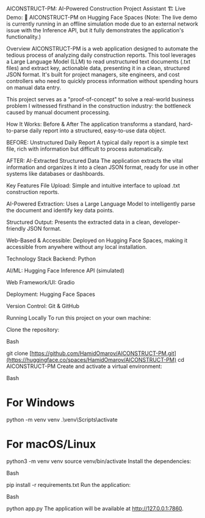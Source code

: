 AICONSTRUCT-PM: AI-Powered Construction Project Assistant 🏗️
Live Demo: 🚀 AICONSTRUCT-PM on Hugging Face Spaces
(Note: The live demo is currently running in an offline simulation mode due to an external network issue with the Inference API, but it fully demonstrates the application's functionality.)

Overview
AICONSTRUCT-PM is a web application designed to automate the tedious process of analyzing daily construction reports. This tool leverages a Large Language Model (LLM) to read unstructured text documents (.txt files) and extract key, actionable data, presenting it in a clean, structured JSON format. It's built for project managers, site engineers, and cost controllers who need to quickly process information without spending hours on manual data entry.

This project serves as a "proof-of-concept" to solve a real-world business problem I witnessed firsthand in the construction industry: the bottleneck caused by manual document processing.

How It Works: Before & After
The application transforms a standard, hard-to-parse daily report into a structured, easy-to-use data object.

BEFORE: Unstructured Daily Report
A typical daily report is a simple text file, rich with information but difficult to process automatically.

AFTER: AI-Extracted Structured Data
The application extracts the vital information and organizes it into a clean JSON format, ready for use in other systems like databases or dashboards.

Key Features
File Upload: Simple and intuitive interface to upload .txt construction reports.

AI-Powered Extraction: Uses a Large Language Model to intelligently parse the document and identify key data points.

Structured Output: Presents the extracted data in a clean, developer-friendly JSON format.

Web-Based & Accessible: Deployed on Hugging Face Spaces, making it accessible from anywhere without any local installation.

Technology Stack
Backend: Python

AI/ML: Hugging Face Inference API (simulated)

Web Framework/UI: Gradio

Deployment: Hugging Face Spaces

Version Control: Git & GitHub

Running Locally
To run this project on your own machine:

Clone the repository:

Bash

git clone [https://github.com/HamidOmarov/AICONSTRUCT-PM.git](https://huggingface.co/spaces/HamidOmarov/AICONSTRUCT-PM)
cd AICONSTRUCT-PM
Create and activate a virtual environment:

Bash

# For Windows
python -m venv venv
.\venv\Scripts\activate

# For macOS/Linux
python3 -m venv venv
source venv/bin/activate
Install the dependencies:

Bash

pip install -r requirements.txt
Run the application:

Bash

python app.py
The application will be available at http://127.0.0.1:7860.

